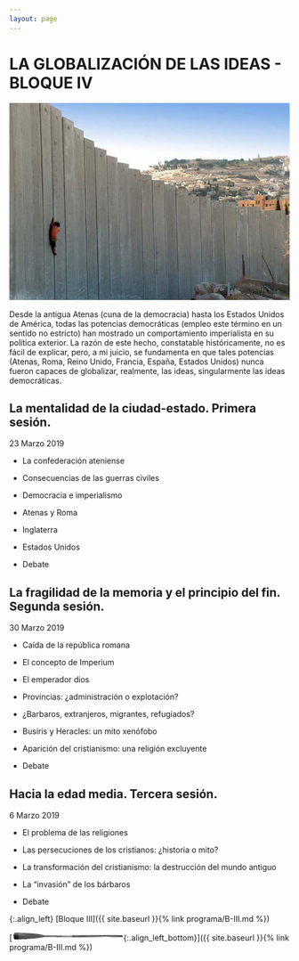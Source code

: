 ```yaml
---
layout: page
---
```


LA GLOBALIZACIÓN DE LAS IDEAS - BLOQUE IV
========================================

![Imagen](/assets/images/4.jpg "Titulo")


Desde la antigua Atenas (cuna de la democracia) hasta los Estados Unidos de América, todas las potencias democráticas (empleo este término en un sentido no estricto) han mostrado un comportamiento imperialista en su política exterior. La razón de este hecho, constatable históricamente, no es fácil de explicar, pero, a mi juicio, se fundamenta en que tales potencias (Atenas, Roma, Reino Unido, Francia, España, Estados Unidos) nunca fueron capaces de globalizar, realmente, las ideas, singularmente las ideas democráticas.



La mentalidad de la ciudad-estado. Primera sesión.
--------------------------------------------------
   23 Marzo 2019
* La confederación ateniense
* Consecuencias de las guerras civiles

* Democracia e imperialismo
* Atenas y Roma
* Inglaterra
* Estados Unidos
* Debate

La fragilidad de la memoria y el principio del fin. Segunda sesión.
-------------------------------------------------------------------
   30 Marzo 2019
* Caída de la república romana
* El concepto de Imperium
* El emperador dios
* Provincias: ¿administración o explotación?

* ¿Barbaros, extranjeros, migrantes, refugiados?
* Busiris y Heracles: un mito xenófobo
* Aparición del cristianismo: una religión excluyente
* Debate

Hacia la edad media. Tercera sesión.
-----------------------------------
   6 Marzo 2019
* El problema de las religiones
* Las persecuciones de los cristianos: ¿historia o mito?

* La transformación del cristianismo: la destrucción del mundo antiguo
* La “invasión” de los bárbaros
* Debate


{:.align_left}
[Bloque III]({{ site.baseurl }}{% link programa/B-III.md %})

[<img src="/assets/images/oar.png"/>{:.align_left_bottom}]({{ site.baseurl }}{% link programa/B-III.md %})
